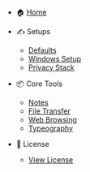 - 🏠 [Home](README.md)

- ✍️ Setups
  - [Defaults](defualts.md)
  - [Windows Setup](winboot.md)
  - [Privacy Stack](shields-up.md)

- 📦 Core Tools
  - [Notes](notespace.md)
  - [File Transfer](transfer.md)
  - [Web Browsing](web.md)
  - [Typeography](typeography.md)

- 📄 License
  - [View License](LICENSE)